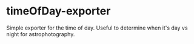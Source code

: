# timeOfDay-exporter
Simple exporter for the time of day. Useful to determine when it's day vs night for astrophotography.
